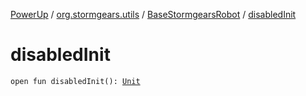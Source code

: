 [PowerUp](../../index.md) / [org.stormgears.utils](../index.md) / [BaseStormgearsRobot](index.md) / [disabledInit](./disabled-init.md)

# disabledInit

`open fun disabledInit(): `[`Unit`](https://kotlinlang.org/api/latest/jvm/stdlib/kotlin/-unit/index.html)